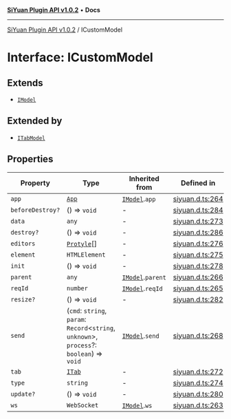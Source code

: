 [**SiYuan Plugin API v1.0.2**](../README.md) • **Docs**

---

[SiYuan Plugin API v1.0.2](../README.md) / ICustomModel

# Interface: ICustomModel

## Extends

- [`IModel`](IModel.md)

## Extended by

- [`ITabModel`](ITabModel.md)

## Properties

| Property         | Type                                                                                         | Inherited from                 | Defined in                                                                         |
| ---------------- | -------------------------------------------------------------------------------------------- | ------------------------------ | ---------------------------------------------------------------------------------- |
| `app`            | [`App`](../classes/App.md)                                                                   | [`IModel`](IModel.md).`app`    | [siyuan.d.ts:264](https://github.com/siyuan-note/petal/tree/main/siyuan.d.ts#L264) |
| `beforeDestroy?` | () => `void`                                                                                 | -                              | [siyuan.d.ts:284](https://github.com/siyuan-note/petal/tree/main/siyuan.d.ts#L284) |
| `data`           | `any`                                                                                        | -                              | [siyuan.d.ts:273](https://github.com/siyuan-note/petal/tree/main/siyuan.d.ts#L273) |
| `destroy?`       | () => `void`                                                                                 | -                              | [siyuan.d.ts:286](https://github.com/siyuan-note/petal/tree/main/siyuan.d.ts#L286) |
| `editors`        | [`Protyle`](../classes/Protyle.md)[]                                                         | -                              | [siyuan.d.ts:276](https://github.com/siyuan-note/petal/tree/main/siyuan.d.ts#L276) |
| `element`        | `HTMLElement`                                                                                | -                              | [siyuan.d.ts:275](https://github.com/siyuan-note/petal/tree/main/siyuan.d.ts#L275) |
| `init`           | () => `void`                                                                                 | -                              | [siyuan.d.ts:278](https://github.com/siyuan-note/petal/tree/main/siyuan.d.ts#L278) |
| `parent`         | `any`                                                                                        | [`IModel`](IModel.md).`parent` | [siyuan.d.ts:266](https://github.com/siyuan-note/petal/tree/main/siyuan.d.ts#L266) |
| `reqId`          | `number`                                                                                     | [`IModel`](IModel.md).`reqId`  | [siyuan.d.ts:265](https://github.com/siyuan-note/petal/tree/main/siyuan.d.ts#L265) |
| `resize?`        | () => `void`                                                                                 | -                              | [siyuan.d.ts:282](https://github.com/siyuan-note/petal/tree/main/siyuan.d.ts#L282) |
| `send`           | (`cmd`: `string`, `param`: `Record`\<`string`, `unknown`\>, `process`?: `boolean`) => `void` | [`IModel`](IModel.md).`send`   | [siyuan.d.ts:268](https://github.com/siyuan-note/petal/tree/main/siyuan.d.ts#L268) |
| `tab`            | [`ITab`](ITab.md)                                                                            | -                              | [siyuan.d.ts:272](https://github.com/siyuan-note/petal/tree/main/siyuan.d.ts#L272) |
| `type`           | `string`                                                                                     | -                              | [siyuan.d.ts:274](https://github.com/siyuan-note/petal/tree/main/siyuan.d.ts#L274) |
| `update?`        | () => `void`                                                                                 | -                              | [siyuan.d.ts:280](https://github.com/siyuan-note/petal/tree/main/siyuan.d.ts#L280) |
| `ws`             | `WebSocket`                                                                                  | [`IModel`](IModel.md).`ws`     | [siyuan.d.ts:263](https://github.com/siyuan-note/petal/tree/main/siyuan.d.ts#L263) |
